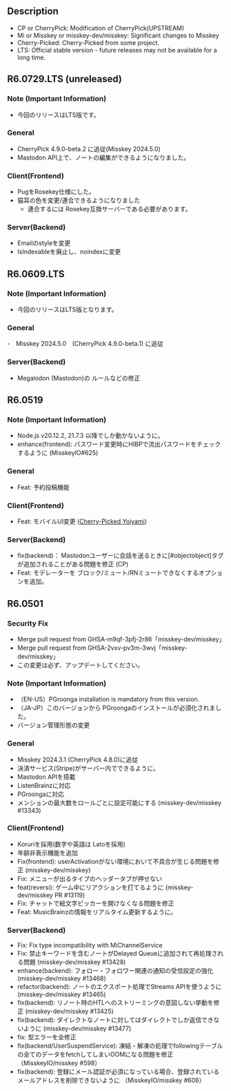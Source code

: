 <!--
## 1.x.x (unreleased)

### Note (Important Information)
-

### General
-

### Client(Frontend)
- 

### Server(Backend)
-

-->

## Description
- CP or CherryPick: Modification of CherryPick(UPSTREAM)
- Mi or Misskey or misskey-dev/misskey: Significant changes to Misskey
- Cherry-Picked: Cherry-Picked from some project.
- LTS: Official stable version - future releases may not be available for a long time.

## R6.0729.LTS (unreleased)

### Note (Important Information)
- 今回のリリースはLTS版です。

### General
- CherryPick 4.9.0-beta.2 に追従(Misskey 2024.5.0)
- Mastodon API上で、ノートの編集ができるようになりました。

### Client(Frontend)
- PugをRosekey仕様にした。
- 猫耳の色を変更/連合できるようになりました
  - 連合するには Rosekey互換サーバーである必要があります。

### Server(Backend)
- Emailのstyleを変更
- IsIndexableを廃止し、noindexに変更


## R6.0609.LTS

### Note (Important Information)
- 今回のリリースはLTS版となります。

### General
-　Misskey 2024.5.0　(CherryPick 4.9.0-beta.1) に追従

### Server(Backend)
- Megalodon (Mastodon)の ルールなどの修正


## R6.0519 

### Note (Important Information)
- Node.js v20.12.2, 21.7.3 以降でしか動かないように。
- enhance(frontend): パスワード変更時にHIBPで流出パスワードをチェックするように (MisskeyIO#625)

### General
- Feat: 予約投稿機能

### Client(Frontend)
- Feat: モバイルUI変更 ([Cherry-Picked Yoiyami](https://github.com/yoiyami-dev/yoiyami/commit/7fb8eda97c4e9ed70a54836eee259dc5272aa010))

### Server(Backend)
- fix(backend)： Mastodonユーザーに会話を送るときに[#objectobject]タグが追加されることがある問題を修正 (CP)
- Feat: モデレーターを ブロック/ミュート/RNミュートできなくするオプションを追加。

## R6.0501

### Security Fix
-  Merge pull request from GHSA-m9qf-3pfj-2r86「misskey-dev/misskey」 
-  Merge pull request from GHSA-2vxv-pv3m-3wvj「misskey-dev/misskey」
- この変更は必ず、アップデートしてください。

### Note (Important Information)
- （EN-US）PGroonga installation is mandatory from this version.
- （JA-JP）このバージョンから PGroongaのインストールが必須化されました。
- バージョン管理形態の変更

### General
- Misskey 2024.3.1 (CherryPick 4.8.0)に追従
- 決済サービス(Stripe)がサーバー内でできるように。
- Mastodon APIを搭載
- ListenBrainzに対応
- PGroongaに対応
- メンションの最大数をロールごとに設定可能にする (misskey-dev/misskey #13343)

### Client(Frontend)
- Koruriを採用(数字や英語は Latoを採用)
- 年齢非表示機能を追加
- Fix(frontend): userActivationがない環境において不具合が生じる問題を修正 (misskey-dev/misskey)
- Fix: メニューが出るタイプのヘッダータブが押せない 
- feat(reversi): ゲーム中にリアクションを打てるように (misskey-dev/misskey PR #13119)
- Fix: チャットで絵文字ピッカーを開けなくなる問題を修正
- Feat: MusicBrainzの情報をリアルタイム更新するように。


### Server(Backend)
- Fix: Fix type incompatibility with MiChannelService<boolean>
- Fix: 禁止キーワードを含むノートがDelayed Queueに追加されて再処理される問題 (misskey-dev/misskey #13428) 
- enhance(backend): フォロー・フォロワー関連の通知の受信設定の強化 (misskey-dev/misskey #13468)
- refactor(backend): ノートのエクスポート処理でStreams APIを使うように (misskey-dev/misskey #13465)
- fix(backend): リノート時のHTLへのストリーミングの意図しない挙動を修正 (misskey-dev/misskey #13425)
- fix(backend): ダイレクトなノートに対してはダイレクトでしか返信できないように (misskey-dev/misskey #13477)
- fix: 型エラーを全修正
- fix(backend/UserSuspendService): 凍結・解凍の処理でfollowingテーブルの全てのデータをfetchしてしまいOOMになる問題を修正（MisskeyIO/misskey #598）
- fix(backend): 登録にメール認証が必須になっている場合、登録されているメールアドレスを削除できないように （MisskeyIO/misskey #606）
